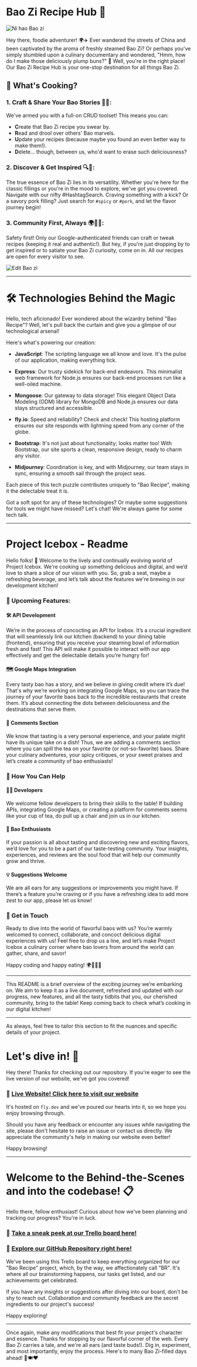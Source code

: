 # Bao Zi Recipe Hub 🥟
![Ni hao Bao zi](https://cdn.discordapp.com/attachments/791636167304151071/1156287051193401374/image.png?ex=65146bbb&is=65131a3b&hm=e67a7416911a00910525bc1cafd1abcd6714317c4ca4d4480f411bad744815db&)

Hey there, foodie adventurer! 🌍✈️ Ever wandered the streets of China and been captivated by the aroma of freshly steamed Bao Zi? Or perhaps you've simply stumbled upon a culinary documentary and wondered, "Hmm, how do I make those deliciously plump buns?" 🤔 Well, you're in the right place! Our Bao Zi Recipe Hub is your one-stop destination for all things Bao Zi.

## 🌸 What's Cooking?

### 1. **Craft & Share Your Bao Stories 📝🥢**: 
We've armed you with a full-on CRUD toolset! This means you can:
   - **C**reate that Bao Zi recipe you swear by.
   - **R**ead and drool over others' Bao marvels.
   - **U**pdate your recipes (because maybe you found an even better way to make them!).
   - **D**elete... though, between us, who'd want to erase such deliciousness?

### 2. **Discover & Get Inspired 🔍📖**: 
The true essence of Bao Zi lies in its versatility. Whether you're here for the classic fillings or you're in the mood to explore, we've got you covered. Navigate with our nifty #HashtagSearch. Craving something with a kick? Or a savory pork filling? Just search for `#spicy` or `#pork`, and let the flavor journey begin!

### 3. **Community First, Always 🌍💁‍♂️**: 
Safety first! Only our Google-authenticated friends can craft or tweak recipes (keeping it real and authentic!). But hey, if you're just dropping by to get inspired or to satiate your Bao Zi curiosity, come on in. All our recipes are open for every visitor to see.

![Edit Bao zi](https://cdn.discordapp.com/attachments/791636167304151071/1156287590195011634/image.png?ex=65146c3c&is=65131abc&hm=bad5da297abd2a7eefdbc19214c2edd650a5030c2001ee9859aec7e1e1e1c429&)

---

# 🛠 Technologies Behind the Magic

Hello, tech aficionado! Ever wondered about the wizardry behind "Bao Recipe"? Well, let's pull back the curtain and give you a glimpse of our technological arsenal!

Here's what's powering our creation:

- **JavaScript**: The scripting language we all know and love. It's the pulse of our application, making everything tick.

- **Express**: Our trusty sidekick for back-end endeavors. This minimalist web framework for Node.js ensures our back-end processes run like a well-oiled machine.

- **Mongoose**: Our gateway to data storage! This elegant Object Data Modeling (ODM) library for MongoDB and Node.js ensures our data stays structured and accessible.

- **fly.io**: Speed and reliability? Check and check! This hosting platform ensures our site responds with lightning speed from any corner of the globe.

- **Bootstrap**: It's not just about functionality; looks matter too! With Bootstrap, our site sports a clean, responsive design, ready to charm any visitor.

- **Midjourney**: Coordination is key, and with Midjourney, our team stays in sync, ensuring a smooth sail through the project seas.

Each piece of this tech puzzle contributes uniquely to "Bao Recipe", making it the delectable treat it is.

Got a soft spot for any of these technologies? Or maybe some suggestions for tools we might have missed? Let's chat! We're always game for some tech talk.

---

# Project Icebox - Readme

Hello folks! 🌟 Welcome to the lively and continually evolving world of Project Icebox. We're cooking up something delicious and digital, and we’d love to share a slice of our vision with you. So, grab a seat, maybe a refreshing beverage, and let’s talk about the features we're brewing in our development kitchen!

### 🍜 Upcoming Features:

#### 🛠 **API Development**
We’re in the process of concocting an API for Icebox. It’s a crucial ingredient that will seamlessly link our kitchen (backend) to your dining table (frontend), ensuring that you receive your steaming bowl of information fresh and fast! This API will make it possible to interact with our app effectively and get the delectable details you’re hungry for!

#### 🗺 **Google Maps Integration**
Every tasty bao has a story, and we believe in giving credit where it’s due! That's why we’re working on integrating Google Maps, so you can trace the journey of your favorite baos back to the incredible restaurants that create them. It’s about connecting the dots between deliciousness and the destinations that serve them.

#### 💬 **Comments Section**
We know that tasting is a very personal experience, and your palate might have its unique take on a dish! Thus, we are adding a comments section where you can spill the tea on your favorite (or not-so-favorite) baos. Share your culinary adventures, your spicy critiques, or your sweet praises and let’s create a community of bao enthusiasts!

### 🥢 How You Can Help

#### 👩‍💻 **Developers**
We welcome fellow developers to bring their skills to the table! If building APIs, integrating Google Maps, or creating a platform for comments seems like your cup of tea, do pull up a chair and join us in our kitchen.

#### 🍵 **Bao Enthusiasts**
If your passion is all about tasting and discovering new and exciting flavors, we’d love for you to be a part of our taste-testing community. Your insights, experiences, and reviews are the soul food that will help our community grow and thrive.

#### 💡 **Suggestions Welcome**
We are all ears for any suggestions or improvements you might have. If there’s a feature you’re craving or if you have a refreshing idea to add more zest to our app, please let us know!

### 💌 Get in Touch
Ready to dive into the world of flavorful baos with us? You’re warmly welcomed to connect, collaborate, and concoct delicious digital experiences with us! Feel free to drop us a line, and let’s make Project Icebox a culinary corner where bao lovers from around the world can gather, share, and savor!

Happy coding and happy eating! 🌍🥟👩‍🍳

---

This README is a brief overview of the exciting journey we’re embarking on. We aim to keep it as a live document, refreshed and updated with our progress, new features, and all the tasty tidbits that you, our cherished community, bring to the table! Keep coming back to check what’s cooking in our digital kitchen!

---

As always, feel free to tailor this section to fit the nuances and specific details of your project.
# Let's dive in! 🎉

Hey there! Thanks for checking out our repository. If you're eager to see the live version of our website, we've got you covered!

### 🌟 [**Live Website! Click here to visit our website**](https://baorecipe.fly.dev)

It's hosted on `fly.dev` and we've poured our hearts into it, so we hope you enjoy browsing through.

Should you have any feedback or encounter any issues while navigating the site, please don't hesitate to raise an issue or contact us directly. We appreciate the community's help in making our website even better!

Happy browsing!

---

# Welcome to the Behind-the-Scenes and into the codebase! 📋

Hello there, fellow enthusiast! Curious about how we've been planning and tracking our progress? You're in luck.

### 🌟 [**Take a sneak peek at our Trello board here!**](https://trello.com/b/s5tb9qB6/bao-recipe-which-we-refer-as-br)
### 🚀 [**Explore our GitHub Repository right here!**](https://github.com/MrXmit/bao-recipe)


We've been using this Trello board to keep everything organized for our "Bao Recipe" project, which, by the way, we affectionately call "BR". It's where all our brainstorming happens, our tasks get listed, and our achievements get celebrated.

If you have any insights or suggestions after diving into our board, don't be shy to reach out. Collaboration and community feedback are the secret ingredients to our project's success!

Happy exploring!

---

Once again, make any modifications that best fit your project's character and essence.
Thanks for stopping by our flavorful corner of the web. Every Bao Zi carries a tale, and we're all ears (and taste buds!). Dig in, experiment, and most importantly, enjoy the process. Here's to many Bao Zi-filled days ahead! 🥟🍽️❤️
